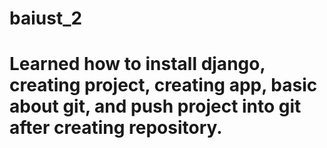 # baiust_2
# Learned how to install django, creating project, creating app, basic about git, and push project into git after creating repository.

